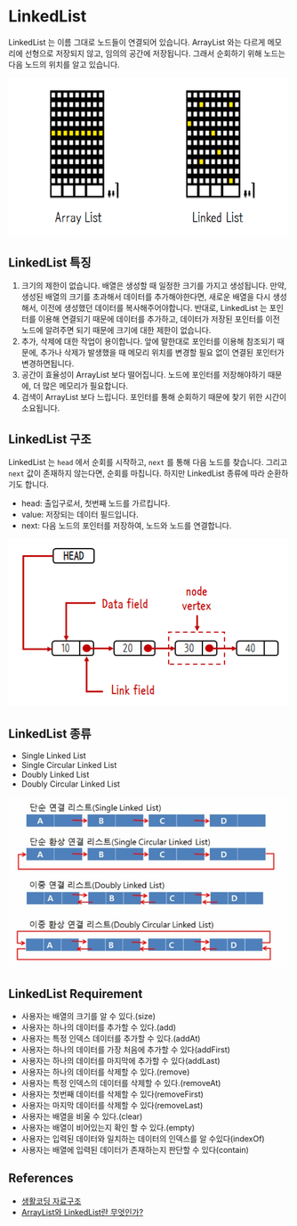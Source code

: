 # LinkedList

LinkedList 는 이름 그대로 노드들이 연결되어 있습니다. ArrayList 와는 다르게 메모리에 선형으로 저장되지 않고, 임의의 공간에 저장됩니다. 그래서 순회하기 위해 노드는 다음 노드의 위치를 알고 있습니다.

![메모리 구조](./imgs/list_and_linked_list_memory.png)

## LinkedList 특징

1. 크기의 제한이 없습니다. 배열은 생성할 때 일정한 크기를 가지고 생성됩니다. 만약, 생성된 배열의 크기를 초과해서 데이터를 추가해야한다면, 새로운 배열을 다시 생성해서, 이전에 생성했던 데이터를 복사해주어야합니다. 반대로, LinkedList 는 포인터를 이용해 연결되기 때문에 데이터를 추가하고, 데이터가 저장된 포인터를 이전 노드에 알려주면 되기 때문에 크기에 대한 제한이 없습니다.
2. 추가, 삭제에 대한 작업이 용이합니다. 앞에 말한대로 포인터를 이용해 참조되기 때문에, 추가나 삭제가 발생했을 때 메모리 위치를 변경할 필요 없이 연결된 포인터가 변경하면됩니다.
3. 공간이 효율성이 ArrayList 보다 떨어집니다. 노드에 포인터를 저장해야하기 때문에, 더 많은 메모리가 필요합니다.
4. 검색이 ArrayList 보다 느립니다. 포인터를 통해 순회하기 때문에 찾기 위한 시간이 소요됩니다.

## LinkedList 구조

LinkedList 는 `head` 에서 순회를 시작하고, `next` 를 통해 다음 노드를 찾습니다. 그리고 `next` 값이 존재하지 않는다면, 순회를 마칩니다. 하지만 LinkedList 종류에 따라 순환하기도 합니다.

- head: 출입구로서, 첫번째 노드를 가르킵니다.
- value: 저장되는 데이터 필드입니다.
- next: 다음 노드의 포인터를 저장하여, 노드와 노드를 연결합니다.

![LinkedList 구조](./imgs/linked_list_structure.png)

## LinkedList 종류

- Single Linked List
- Single Circular Linked List
- Doubly Linked List
- Doubly Circular Linked List

![LinkedList 종류](./imgs/type_of_linked_list.jpeg)

## LinkedList Requirement

- 사용자는 배열의 크기를 알 수 있다.(size)
- 사용자는 하나의 데이터를 추가할 수 있다.(add)
- 사용자는 특정 인덱스 데이터를 추가할 수 있다.(addAt)
- 사용자는 하나의 데이터를 가장 처음에 추가할 수 있다(addFirst)
- 사용자는 하나의 데이터를 마지막에 추가할 수 있다(addLast)
- 사용자는 하나의 데이터를 삭제할 수 있다.(remove)
- 사용자는 특정 인덱스의 데이터를 삭제할 수 있다.(removeAt)
- 사용자는 첫번째 데이터를 삭제할 수 있다(removeFirst)
- 사용자는 마지막 데이터를 삭제할 수 있다(removeLast)
- 사용자는 배열을 비울 수 있다.(clear)
- 사용자는 배열이 비어있는지 확인 할 수 있다.(empty)
- 사용자는 입력된 데이터와 일치하는 데이터의 인덱스를 알 수있다(indexOf)
- 사용자는 배열에 입력된 데이터가 존재하는지 판단할 수 있다(contain)

## References

- [생활코딩 자료구조](https://opentutorials.org/module/1335/8821)
- [ArrayList와 LinkedList란 무엇인가?](https://coding-factory.tistory.com/228)
